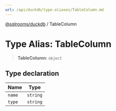 ```yaml
---
url: /api/duckdb/type-aliases/TableColumn.md
---
```

[@sqlrooms/duckdb](../index.md) / TableColumn

# Type Alias: TableColumn

> **TableColumn**: `object`

## Type declaration

| Name | Type |
| ------ | ------ |
|  `name` | `string` |
|  `type` | `string` |
